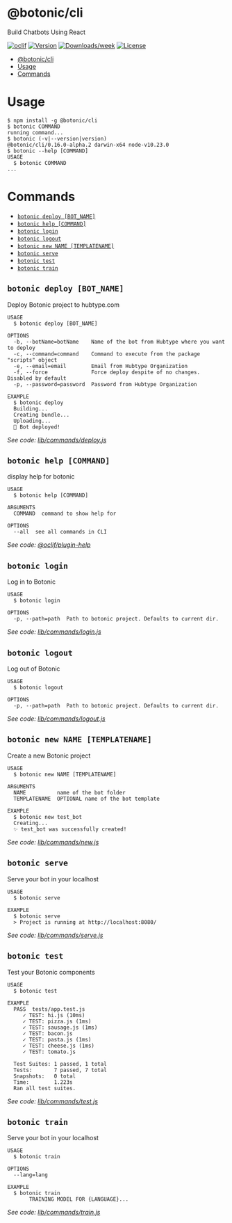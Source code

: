# @botonic/cli

Build Chatbots Using React

[![oclif](https://img.shields.io/badge/cli-oclif-brightgreen.svg)](https://oclif.io)
[![Version](https://img.shields.io/npm/v/@botonic/cli.svg)](https://npmjs.org/package/@botonic/cli)
[![Downloads/week](https://img.shields.io/npm/dw/@botonic/cli.svg)](https://npmjs.org/package/@botonic/cli)
[![License](https://img.shields.io/npm/l/@botonic/cli.svg)](https://github.com/hubtype/botonic/blob/master/package.json)

<!-- toc -->
* [@botonic/cli](#botoniccli)
* [Usage](#usage)
* [Commands](#commands)
<!-- tocstop -->

# Usage

<!-- usage -->
```sh-session
$ npm install -g @botonic/cli
$ botonic COMMAND
running command...
$ botonic (-v|--version|version)
@botonic/cli/0.16.0-alpha.2 darwin-x64 node-v10.23.0
$ botonic --help [COMMAND]
USAGE
  $ botonic COMMAND
...
```
<!-- usagestop -->

# Commands

<!-- commands -->
* [`botonic deploy [BOT_NAME]`](#botonic-deploy-bot_name)
* [`botonic help [COMMAND]`](#botonic-help-command)
* [`botonic login`](#botonic-login)
* [`botonic logout`](#botonic-logout)
* [`botonic new NAME [TEMPLATENAME]`](#botonic-new-name-templatename)
* [`botonic serve`](#botonic-serve)
* [`botonic test`](#botonic-test)
* [`botonic train`](#botonic-train)

## `botonic deploy [BOT_NAME]`

Deploy Botonic project to hubtype.com

```
USAGE
  $ botonic deploy [BOT_NAME]

OPTIONS
  -b, --botName=botName    Name of the bot from Hubtype where you want to deploy
  -c, --command=command    Command to execute from the package "scripts" object
  -e, --email=email        Email from Hubtype Organization
  -f, --force              Force deploy despite of no changes. Disabled by default
  -p, --password=password  Password from Hubtype Organization

EXAMPLE
  $ botonic deploy
  Building...
  Creating bundle...
  Uploading...
  🚀 Bot deployed!
```

_See code: [lib/commands/deploy.js](https://github.com/hubtype/botonic/blob/v0.16.0-alpha.2/lib/commands/deploy.js)_

## `botonic help [COMMAND]`

display help for botonic

```
USAGE
  $ botonic help [COMMAND]

ARGUMENTS
  COMMAND  command to show help for

OPTIONS
  --all  see all commands in CLI
```

_See code: [@oclif/plugin-help](https://github.com/oclif/plugin-help/blob/v3.2.0/src/commands/help.ts)_

## `botonic login`

Log in to Botonic

```
USAGE
  $ botonic login

OPTIONS
  -p, --path=path  Path to botonic project. Defaults to current dir.
```

_See code: [lib/commands/login.js](https://github.com/hubtype/botonic/blob/v0.16.0-alpha.2/lib/commands/login.js)_

## `botonic logout`

Log out of Botonic

```
USAGE
  $ botonic logout

OPTIONS
  -p, --path=path  Path to botonic project. Defaults to current dir.
```

_See code: [lib/commands/logout.js](https://github.com/hubtype/botonic/blob/v0.16.0-alpha.2/lib/commands/logout.js)_

## `botonic new NAME [TEMPLATENAME]`

Create a new Botonic project

```
USAGE
  $ botonic new NAME [TEMPLATENAME]

ARGUMENTS
  NAME          name of the bot folder
  TEMPLATENAME  OPTIONAL name of the bot template

EXAMPLE
  $ botonic new test_bot
  Creating...
  ✨ test_bot was successfully created!
```

_See code: [lib/commands/new.js](https://github.com/hubtype/botonic/blob/v0.16.0-alpha.2/lib/commands/new.js)_

## `botonic serve`

Serve your bot in your localhost

```
USAGE
  $ botonic serve

EXAMPLE
  $ botonic serve
  > Project is running at http://localhost:8080/
```

_See code: [lib/commands/serve.js](https://github.com/hubtype/botonic/blob/v0.16.0-alpha.2/lib/commands/serve.js)_

## `botonic test`

Test your Botonic components

```
USAGE
  $ botonic test

EXAMPLE
  PASS  tests/app.test.js
     ✓ TEST: hi.js (10ms)
     ✓ TEST: pizza.js (1ms)
     ✓ TEST: sausage.js (1ms)
     ✓ TEST: bacon.js
     ✓ TEST: pasta.js (1ms)
     ✓ TEST: cheese.js (1ms)
     ✓ TEST: tomato.js

  Test Suites: 1 passed, 1 total
  Tests:       7 passed, 7 total
  Snapshots:   0 total
  Time:        1.223s
  Ran all test suites.
```

_See code: [lib/commands/test.js](https://github.com/hubtype/botonic/blob/v0.16.0-alpha.2/lib/commands/test.js)_

## `botonic train`

Serve your bot in your localhost

```
USAGE
  $ botonic train

OPTIONS
  --lang=lang

EXAMPLE
  $ botonic train
       TRAINING MODEL FOR {LANGUAGE}...
```

_See code: [lib/commands/train.js](https://github.com/hubtype/botonic/blob/v0.16.0-alpha.2/lib/commands/train.js)_
<!-- commandsstop -->

